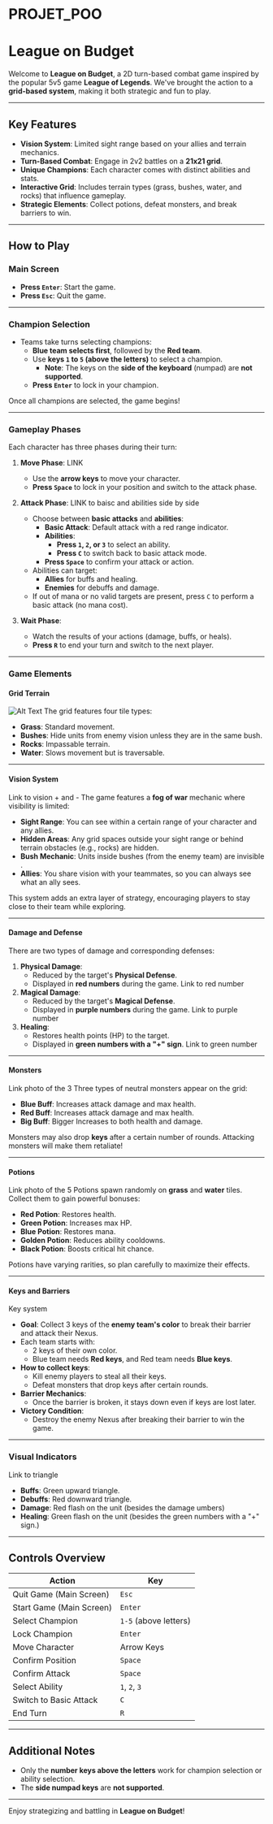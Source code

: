 # PROJET_POO

# League on Budget

Welcome to **League on Budget**, a 2D turn-based combat game inspired by the popular 5v5 game **League of Legends**. We've brought the action to a **grid-based system**, making it both strategic and fun to play.

---

## **Key Features**
- **Vision System**: Limited sight range based on your allies and terrain mechanics.
- **Turn-Based Combat**: Engage in 2v2 battles on a **21x21 grid**.
- **Unique Champions**: Each character comes with distinct abilities and stats.
- **Interactive Grid**: Includes terrain types (grass, bushes, water, and rocks) that influence gameplay.
- **Strategic Elements**: Collect potions, defeat monsters, and break barriers to win.

---

## **How to Play**

### **Main Screen**
- **Press `Enter`**: Start the game.
- **Press `Esc`**: Quit the game.

---

### **Champion Selection**
- Teams take turns selecting champions:
  - **Blue team selects first**, followed by the **Red team**.
  - Use **keys `1` to `5` (above the letters)** to select a champion.
    - **Note**: The keys on the **side of the keyboard** (numpad) are **not supported**.
  - **Press `Enter`** to lock in your champion.

Once all champions are selected, the game begins!

---

### **Gameplay Phases**
Each character has three phases during their turn:

1. **Move Phase**:
LINK 
   - Use the **arrow keys** to move your character.
   - **Press `Space`** to lock in your position and switch to the attack phase.

2. **Attack Phase**:
LINK to baisc and abilities side by side
   - Choose between **basic attacks** and **abilities**:
     - **Basic Attack**: Default attack with a red range indicator.
     - **Abilities**:
       - **Press `1`, `2`, or `3`** to select an ability.
       - **Press `C`** to switch back to basic attack mode.
     - **Press `Space`** to confirm your attack or action.
   - Abilities can target:
     - **Allies** for buffs and healing.
     - **Enemies** for debuffs and damage.
   - If out of mana or no valid targets are present, press `C` to perform a basic attack (no mana cost).

3. **Wait Phase**:
   - Watch the results of your actions (damage, buffs, or heals).
   - **Press `R`** to end your turn and switch to the next player.

---

### **Game Elements**


#### **Grid Terrain**
![Alt Text](https://imgur.com/VDZQzXV)
The grid features four tile types:
- **Grass**: Standard movement.
- **Bushes**: Hide units from enemy vision unless they are in the same bush.
- **Rocks**: Impassable terrain.
- **Water**: Slows movement but is traversable.

---

#### **Vision System**
Link to vision + and -
The game features a **fog of war** mechanic where visibility is limited:
- **Sight Range**: You can see within a certain range of your character and any allies.
- **Hidden Areas**: Any grid spaces outside your sight range or behind terrain obstacles (e.g., rocks) are hidden.
- **Bush Mechanic**: Units inside bushes (from the enemy team) are invisible .
- **Allies**: You share vision with your teammates, so you can always see what an ally sees.

This system adds an extra layer of strategy, encouraging players to stay close to their team while exploring.

---

#### **Damage and Defense**
There are two types of damage and corresponding defenses:
1. **Physical Damage**:
   - Reduced by the target's **Physical Defense**.
   - Displayed in **red numbers** during the game.
Link to red number
2. **Magical Damage**:
   - Reduced by the target's **Magical Defense**.
   - Displayed in **purple numbers** during the game.
Link to purple number
3. **Healing**:
   - Restores health points (HP) to the target.
   - Displayed in **green numbers with a "+" sign**.
Link to green number
---

#### **Monsters**
Link photo of the 3
Three types of neutral monsters appear on the grid:
- **Blue Buff**: Increases attack damage and max health.
- **Red Buff**: Increases attack damage and max health.
- **Big Buff**: Bigger Increases to both health and damage.

Monsters may also drop **keys** after a certain number of rounds. Attacking monsters will make them retaliate!

---

#### **Potions**
Link photo of the 5
Potions spawn randomly on **grass** and **water** tiles. Collect them to gain powerful bonuses:
- **Red Potion**: Restores health.
- **Green Potion**: Increases max HP.
- **Blue Potion**: Restores mana.
- **Golden Potion**: Reduces ability cooldowns.
- **Black Potion**: Boosts critical hit chance.

Potions have varying rarities, so plan carefully to maximize their effects.

---

#### **Keys and Barriers**
Key system
- **Goal**: Collect 3 keys of the **enemy team's color** to break their barrier and attack their Nexus.
- Each team starts with:
  - 2 keys of their own color.
  - Blue team needs **Red keys**, and Red team needs **Blue keys**.
- **How to collect keys**:
  - Kill enemy players to steal all their keys.
  - Defeat monsters that drop keys after certain rounds.
- **Barrier Mechanics**:
  - Once the barrier is broken, it stays down even if keys are lost later.
- **Victory Condition**:
  - Destroy the enemy Nexus after breaking their barrier to win the game.

---

### **Visual Indicators**
Link to triangle
- **Buffs**: Green upward triangle.
- **Debuffs**: Red downward triangle.
- **Damage**: Red flash on the unit (besides the damage umbers)
- **Healing**: Green flash on the unit (besides the green numbers with a "+" sign.)

---

## **Controls Overview**

| **Action**               | **Key**                |
|--------------------------|------------------------|
| Quit Game (Main Screen)  | `Esc`                 |
| Start Game (Main Screen) | `Enter`               |
| Select Champion          | `1-5` (above letters) |
| Lock Champion            | `Enter`               |
| Move Character           | Arrow Keys            |
| Confirm Position         | `Space`               |
| Confirm Attack           | `Space`               |
| Select Ability           | `1`, `2`, `3`         |
| Switch to Basic Attack   | `C`                   |
| End Turn                 | `R`                   |

---

## **Additional Notes**

- Only the **number keys above the letters** work for champion selection or ability selection.
- The **side numpad keys** are **not supported**.

---

Enjoy strategizing and battling in **League on Budget**!
